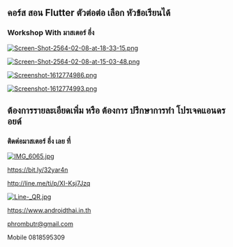##  คอร์ส สอน Flutter ตัวต่อต่อ เลือก หัวข้อเรียนได้
### Workshop With มาสเตอร์ อึ่ง

[![Screen-Shot-2564-02-08-at-18-33-15.png](https://i.postimg.cc/52fv0G6h/Screen-Shot-2564-02-08-at-18-33-15.png)](https://postimg.cc/sv01HTPm)

[![Screen-Shot-2564-02-08-at-15-03-48.png](https://i.postimg.cc/Nf6mQYf8/Screen-Shot-2564-02-08-at-15-03-48.png)](https://postimg.cc/dL0L9bCD)

[![Screenshot-1612774986.png](https://i.postimg.cc/nhTmQkmC/Screenshot-1612774986.png)](https://postimg.cc/0zMjT7cs)

[![Screenshot-1612774993.png](https://i.postimg.cc/mrDH3H3V/Screenshot-1612774993.png)](https://postimg.cc/TKz1fh4W)

## ต้องการรายละเอียดเพิ่ม หรือ ต้องการ ปรึกษาการทำ โปรเจคแอนดรอยด์
### ติดต่อมาสเตอร์ อึ่ง เลย ที่

[![IMG_6065.jpg](https://s26.postimg.cc/kajrs6fbt/IMG_6065.jpg)](https://postimg.cc/image/7j5llo5jp/)

https://bit.ly/32yar4n

http://line.me/ti/p/XI-Ksj7Jzq

[![Line-_QR.jpg](https://s26.postimg.cc/dwuoozv15/Line-_QR.jpg)](https://postimg.cc/image/mrvizijth/)

https://www.androidthai.in.th

phrombutr@gmail.com

Mobile 0818595309
